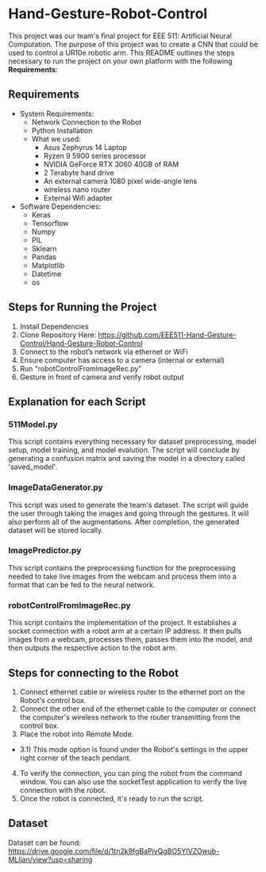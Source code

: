 # Hand-Gesture-Robot-Control

This project was our team's final project for EEE 511: Artificial Neural Computation. The purpose of this project was to create a CNN that could be used to control a UR10e robotic arm. This README outlines the steps necessary to run the project on your own platform with the following **Requirements**:

## Requirements
- System Requirements:
    - Network Connection to the Robot
    - Python Installation
    - What we used:
        - Asus Zephyrus 14 Laptop
        - Ryzen 9 5900 series processor
        - NVIDIA GeForce RTX 3060 40GB of RAM
        - 2 Terabyte hard drive
        - An external camera 1080 pixel wide-angle lens 
        - wireless nano router 
        - External Wifi adapter
- Software Dependencies:
    - Keras
    - Tensorflow
    - Numpy
    - PIL
    - Sklearn
    - Pandas
    - Matplotlib
    - Datetime
    - os

## Steps for Running the Project 
1. Install Dependencies
2. Clone Repository Here: https://github.com/EEE511-Hand-Gesture-Control/Hand-Gesture-Robot-Control
3. Connect to the robot’s network via ethernet or WiFi
4. Ensure computer has access to a camera (internal or external)
5. Run “robotControlFromImageRec.py”
6. Gesture in front of camera and verify robot output


## Explanation for each Script

### 511Model.py
This script contains everything necessary for dataset preprocessing, model setup, model training, and model evalution. The script will conclude by generating a confusion matrix and saving the model in a directory called 'saved_model'.

### ImageDataGenerator.py
This script was used to generate the team's dataset. The script will guide the user through taking the images and going through the gestures. It will also perform all of the augmentations. After completion, the generated dataset will be stored locally.

### ImagePredictor.py
This script contains the preprocessing function for the preprocessing needed to take live images from the webcam and process them into a format that can be fed to the neural network.

### robotControlFromImageRec.py
This script contains the implementation of the project. It establishes a socket connection with a robot arm at a certain IP address. It then pulls images from a webcam, processes them, passes them into the model, and then outputs the respective action to the robot arm.

## Steps for connecting to the Robot
1. Connect ethernet cable or wireless router to the ethernet port on the Robot's control box.
2. Connect the other end of the ethernet cable to the computer or connect the computer's wireless network to the router transmitting from the control box.
3. Place the robot into Remote Mode. 
- 3.1) This mode option is found under the Robot's settings in the upper right corner of the teach pendant.
4. To verify the connection, you can ping the robot from the command window. You can also use the socketTest application to verify the live connection with the robot. 
5. Once the robot is connected, it's ready to run the script.

## Dataset
Dataset can be found: https://drive.google.com/file/d/1tn2k9fgBaPjvQgBO5YIVZOwub-MLljan/view?usp=sharing
